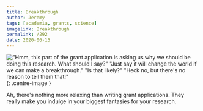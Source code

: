 ```yaml
---
title: Breakthrough
author: Jeremy
tags: [academia, grants, science]
imagelink: Breakthrough
permalink: /292
date: 2020-06-15
---
```


!["Hmm, this part of the grant application is asking us why we should be doing this research. What should I say?" "Just say it will change the world if we can make a breakthrough." "Is that likely?" "Heck no, but there's no reason to tell them that!"](https://res.cloudinary.com/dh3hm8pb7/image/upload/c_scale,q_auto:best/v1535842782/Handwaving/Published/Breakthrough.png){: .centre-image }

Ah, there's nothing more relaxing than writing grant applications. They really make you indulge in your biggest fantasies for your research.
